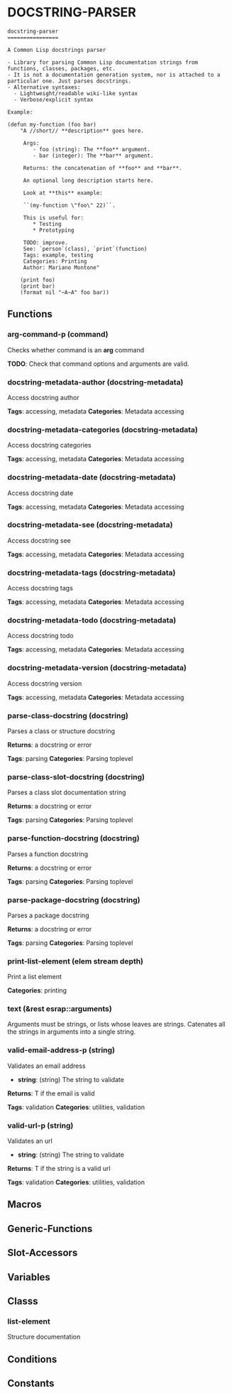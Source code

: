 # DOCSTRING-PARSER

```
docstring-parser
================

A Common Lisp docstrings parser

- Library for parsing Common Lisp documentation strings from functions, classes, packages, etc.
- It is not a documentation generation system, nor is attached to a particular one. Just parses docstrings.
- Alternative syntaxes:
  - Lightweight/readable wiki-like syntax
  - Verbose/explicit syntax

Example:

(defun my-function (foo bar)
    "A //short// **description** goes here.
     
     Args:
        - foo (string): The **foo** argument.
        - bar (integer): The **bar** argument.

     Returns: the concatenation of **foo** and **bar**.
        
     An optional long description starts here.
    
     Look at **this** example:

     ``(my-function \"foo\" 22)``. 
    
     This is useful for:
        * Testing
        * Prototyping

     TODO: improve.
     See: `person`(class), `print`(function)
     Tags: example, testing
     Categories: Printing
     Author: Mariano Montone"
    
    (print foo)
    (print bar)
    (format nil "~A~A" foo bar))

```

## Functions
### arg-command-p (command)
Checks whether command is an **arg** command



**TODO**: Check that command options and arguments are valid.


### docstring-metadata-author (docstring-metadata)
Access docstring author



**Tags**: accessing, metadata
**Categories**: Metadata accessing


### docstring-metadata-categories (docstring-metadata)
Access docstring categories



**Tags**: accessing, metadata
**Categories**: Metadata accessing


### docstring-metadata-date (docstring-metadata)
Access docstring date



**Tags**: accessing, metadata
**Categories**: Metadata accessing


### docstring-metadata-see (docstring-metadata)
Access docstring see



**Tags**: accessing, metadata
**Categories**: Metadata accessing


### docstring-metadata-tags (docstring-metadata)
Access docstring tags



**Tags**: accessing, metadata
**Categories**: Metadata accessing


### docstring-metadata-todo (docstring-metadata)
Access docstring todo



**Tags**: accessing, metadata
**Categories**: Metadata accessing


### docstring-metadata-version (docstring-metadata)
Access docstring version



**Tags**: accessing, metadata
**Categories**: Metadata accessing


### parse-class-docstring (docstring)
Parses a class or structure docstring



**Returns**: a docstring or error

**Tags**: parsing
**Categories**: Parsing toplevel


### parse-class-slot-docstring (docstring)
Parses a class slot documentation string



**Returns**: a docstring or error

**Tags**: parsing
**Categories**: Parsing toplevel


### parse-function-docstring (docstring)
Parses a function docstring



**Returns**: a docstring or error

**Tags**: parsing
**Categories**: Parsing toplevel


### parse-package-docstring (docstring)
Parses a package docstring



**Returns**: a docstring or error

**Tags**: parsing
**Categories**: Parsing toplevel


### print-list-element (elem stream depth)
Print a list element



**Categories**: printing


### text (&rest esrap::arguments)
Arguments must be strings, or lists whose leaves are strings.
Catenates all the strings in arguments into a single string.





### valid-email-address-p (string)
Validates an email address

- **string**: (string) The string to validate


**Returns**: T if the email is valid

**Tags**: validation
**Categories**: utilities, validation


### valid-url-p (string)
Validates an url

- **string**: (string) The string to validate


**Returns**: T if the string is a valid url

**Tags**: validation
**Categories**: utilities, validation


## Macros
## Generic-Functions
## Slot-Accessors
## Variables
## Classs
### list-element
Structure documentation

## Conditions
## Constants
